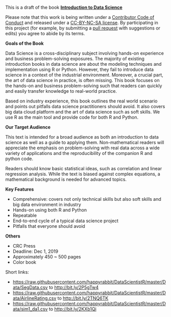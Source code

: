This is a draft of the book [**Introduction to Data Science**](http://scientistcafe.com/IDS/)

Please note that this work is being written under a [Contributor Code of Conduct](https://github.com/happyrabbit/IntroDataScience/blob/master/CONDUCT.md) and released under a [CC-BY-NC-SA license](https://creativecommons.org/licenses/by-nc-sa/3.0/us/). By participating in this project (for example, by submitting a [pull request](https://github.com/happyrabbit/IntroDataScience/issues) with suggestions or edits) you agree to abide by its terms.


**Goals of the Book**

Data Science is a cross-disciplinary subject involving hands-on experience and business problem-solving exposures. The majority of existing introduction books in data science are about the modeling techniques and implementation using R or Python. However, they fail to introduce data science in a context of the industrial environment. Moreover, a crucial part, the art of data science in practice, is often missing. This book focuses on the hands-on and business problem-solving such that readers can quickly and easily transfer knowledge to real-world practice. 

Based on industry experience, this book outlines the real world scenario and points out pitfalls data science practitioners should avoid. It also covers big data cloud platform and the art of data science such as soft skills. We use R as the main tool and provide code for both R and Python.

**Our Target Audience**

This text is intended for a broad audience as both an introduction to data science as well as a guide to applying them. Non-mathematical readers will appreciate the emphasis on problem-solving with real data across a wide variety of applications and the reproducibility of the companion R and python code.

Readers should know basic statistical ideas, such as correlation and linear regression analysis. While the text is biased against complex equations, a mathematical background is needed for advanced topics.


**Key Features**

- Comprehensive: covers not only technical skills but also soft skills and big data environment in industry
- Hands-on using both R and Python
- Repeatable
- End-to-end cycle of a typical data science project
- Pitfalls that everyone should avoid


**Others**

- CRC Press
- Deadline: Dec 1, 2019
- Approximately 450 ~ 500 pages
- Color book

Short links:

- https://raw.githubusercontent.com/happyrabbit/DataScientistR/master/Data/SegData.csv to http://bit.ly/2P5gTw4
- https://raw.githubusercontent.com/happyrabbit/DataScientistR/master/Data/AirlineRating.csv to http://bit.ly/2TNQ6TK
- https://raw.githubusercontent.com/happyrabbit/DataScientistR/master/Data/sim1_da1.csv to http://bit.ly/2KXb1Qi

